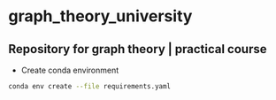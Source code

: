 # graph_theory_university

## Repository for graph theory | practical course

- Create conda environment

```bash
conda env create --file requirements.yaml
````
